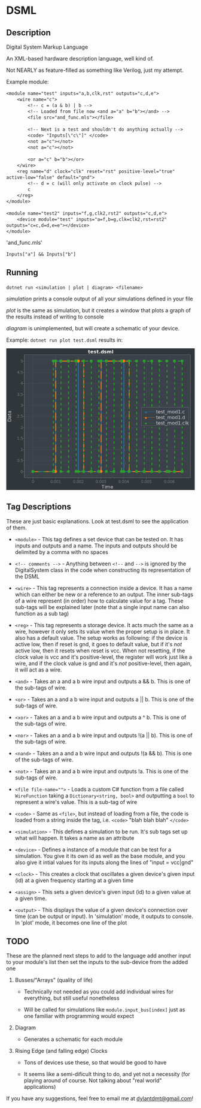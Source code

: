 # DSML

## Description

Digital System Markup Language

An XML-based hardware description language, well kind of.

Not NEARLY as feature-filled as something like Verilog, just my attempt.

Example module:

```
<module name="test" inputs="a,b,clk,rst" outputs="c,d,e">
    <wire name="c">
        <!-- c = (a & b) | b -->
        <!-- Loaded from file now <and a="a" b="b"></and> -->
        <file src="and_func.mls"></file>

        <!-- Next is a test and shouldn't do anything actually -->
        <code> "Inputs[\"c\"]" </code>
        <not a="c"></not>
        <not a="c"></not>

        <or a="c" b="b"></or>
    </wire>
    <reg name="d" clock="clk" reset="rst" positive-level="true" active-low="false" default="gnd">
        <!-- d = c (will only activate on clock pulse) -->
        c
    </reg>
</module>

<module name="test2" inputs="f,g,clk2,rst2" outputs="c,d,e">
    <device module="test" inputs="a=f,b=g,clk=clk2,rst=rst2" outputs="c=c,d=d,e=e"></device>
</module>
```

'and_func.mls'
```
Inputs["a"] && Inputs["b"]
```

## Running

`dotnet run <simulation | plot | diagram> <filename>`

*simulation* prints a console output of all your simulations defined in your file

*plot* is the same as simulation, but it creates a window that plots a graph of the results instead of writing to console

*diagram* is unimplemented, but will create a schematic of your device.

Example: `dotnet run plot test.dsml` results in:

<img src="example-plot.png" width="640" title="Example Plot">

## Tag Descriptions

These are just basic explanations. Look at test.dsml to see the application of them.

 * `<module>` - This tag defines a set device that can be tested on. It has inputs and outputs and a name. The inputs and outputs should be delimited by a comma with no spaces

 * `<!-- comments -->` - Anything between `<!--` and `-->` is ignored by the DigitalSystem class in the code when constructing its representation of the DSML

 * `<wire>` - This tag represents a connection inside a device. It has a name which can either be new or a reference to an output. The inner sub-tags of a wire represent (in order) how to calculate value for a tag. These sub-tags will be explained later (note that a single input name can also function as a sub tag)

 * `<reg>` - This tag represents a storage device. It acts much the same as a wire, however it only sets its value when the proper setup is in place. It also has a default value. The setup works as following: if the device is active low, then if reset is gnd, it goes to default value, but if it's *not* active low, then it resets when reset is vcc. When not resetting, if the clock value is vcc and it's positive-level, the register will work just like a wire, and if the clock value is gnd and it's *not* positive-level, then again, it will act as a wire.

 * `<and>` - Takes an a and a b wire input and outputs a && b. This is one of the sub-tags of wire.

 * `<or>` - Takes an a and a b wire input and outputs a || b. This is one of the sub-tags of wire.

 * `<xor>` - Takes an a and a b wire input and outputs a ^ b. This is one of the sub-tags of wire.

 * `<nor>` - Takes an a and a b wire input and outputs !(a || b). This is one of the sub-tags of wire.

 * `<nand>` - Takes an a and a b wire input and outputs !(a && b). This is one of the sub-tags of wire.

 * `<not>` - Takes an a and a b wire input and outputs !a. This is one of the sub-tags of wire.

 * `<file file-name="">` - Loads a custom C# function from a file called `WireFunction` taking a `Dictionary<string, bool>` and outputting a `bool` to represent a wire's value. This is a sub-tag of wire

 * `<code>` - Same as `<file>`, but instead of loading from a file, the code is loaded from a string inside the tag, i.e. `<code>` "blah blah blah" `</code>`

 * `<simulation>` - This defines a simulation to be run. It's sub tags set up what will happen. It takes a name as an attribute

 * `<device>` - Defines a instance of a module that can be test for a simulation. You give it its own id as well as the base module, and you also give it intial values for its inputs along the lines of "input = vcc|gnd"

 * `<clock>` - This creates a clock that oscillates a given device's given input (id) at a given frequency starting at a given time

 * `<assign>` - This sets a given device's given input (id) to a given value at a given time.

 * `<output>` - This displays the value of a given device's connection over time (can be output or input). In 'simulation' mode, it outputs to console. In 'plot' mode, it becomes one line of the plot

## TODO

These are the planned next steps to add to the language add another input to your module's list then set the inputs to the sub-device from the added one

1) Busses/"Arrays" (quality of life)

    - Technically not needed as you could add individual wires for everything, but still useful nonetheless

    - Will be called for simulations like `module.input_bus[index]` just as one familiar with programming would expect

2) Diagram

    - Generates a schematic for each module

3) Rising Edge (and falling edge) Clocks

    - Tons of devices use these, so that would be good to have

    - It seems like a semi-dificult thing to do, and yet not a necessity (for playing around of course. Not talking about "real world" applications)

If you have any suggestions, feel free to email me at dylantdmt@gmail.com!
